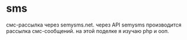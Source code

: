 # sms
смс-рассылка через semysms.net.
через API semysms производится рассылка смс-сообщений.
на этой поделке я изучаю php и ооп.
